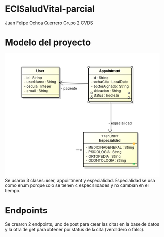 # ECISaludVital-parcial

Juan Felipe Ochoa Guerrero
Grupo 2 CVDS

# Modelo del proyecto
![modelo.png](util%2Fmodelo.png)
Se usaron 3 clases: user, appointment y especialidad. Especialidad se usa como enum porque solo se tienen 4 especialidades y no cambian en el tiempo.
# Endpoints
Se crearon 2 endpoints, uno de post para crear las citas en la base de datos y la otra de get para obtener por status de la cita (verdadero o falso).